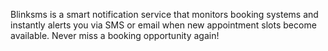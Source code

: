 Blinksms is a smart notification service that monitors booking systems and instantly alerts you via SMS or email when new appointment slots become available. Never miss a booking opportunity again!
